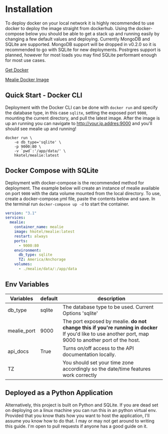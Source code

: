 # Installation
To deploy docker on your local network it is highly recommended to use docker to deploy the image straight from dockerhub. Using the docker-compose below you should be able to get a stack up and running easily by changing a few default values and deploying. Currently MongoDB and SQLite are supported. MongoDB support will be dropped in v0.2.0 so it is recommended to go with SQLite for new deployments. Postrgres support is planned, however for most loads you may find SQLite performant enough for most use cases.  


[Get Docker](https://docs.docker.com/get-docker/)

[Mealie Docker Image](https://hub.docker.com/r/hkotel/mealie)


## Quick Start - Docker CLI
Deployment with the Docker CLI can be done with `docker run` and specify the database type, in this case `sqlite`, setting the exposed port `9000`, mounting the current directory, and pull the latest image. After the image is up an running you can navigate to http://your.ip.addres:9000 and you'll should see mealie up and running!

```shell
docker run \
    -e db_type='sqlite' \
    -p 9000:80 \
    -v `pwd`:'/app/data/' \
    hkotel/mealie:latest

```

## Docker Compose with SQLite
Deployment with docker-compose is the recommended method for deployment. The example below will create an instance of mealie available on port `9000` with the data volume mounted from the local directory. To use, create a docker-compose.yml file, paste the contents below and save. In the terminal run `docker-compose up -d` to start the container. 

```yaml
version: "3.1"
services:
  mealie:
    container_name: mealie
    image: hkotel/mealie:latest
    restart: always
    ports:
      - 9000:80
    environment:
      db_type: sqlite
      TZ: America/Anchorage
    volumes:
      - ./mealie/data/:/app/data

```

## Env Variables

| Variables   | default | description                                                                                                                                             |
| ----------- | ------- | ------------------------------------------------------------------------------------------------------------------------------------------------------- |
| db_type     | sqlite  | The database type to be used. Current Options 'sqlite'                                                                                                  |
| mealie_port | 9000    | The port exposed by mealie. **do not change this if you're running in docker** If you'd like to use another port, map 9000 to another port of the host. |
| api_docs    | True    | Turns on/off access to the API documentation locally.                                                                                                   |
| TZ          |         | You should set your time zone accordingly so the date/time features work correctly                                                                      |


## Deployed as a Python Application
Alternatively, this project is built on Python and SQLite. If you are dead set on deploying on a linux machine you can run this in an python virtual env. Provided that you know thats how you want to host the application, I'll assume you know how to do that. I may or may not get around to writing this guide. I'm open to pull requests if anyone has a good guide on it. 

